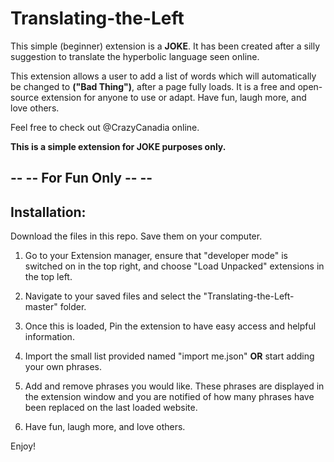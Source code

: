 # Translating-the-Left

This simple (beginner) extension is a **JOKE**.
It has been created after a silly suggestion to translate the hyperbolic language seen online.

This extension allows a user to add a list of words which will automatically be changed to **("Bad Thing")**, after a page fully loads. 
It is a free and open-source extension for anyone to use or adapt. 
Have fun, laugh more, and love others.

Feel free to check out @CrazyCanadia online.

**This is a simple extension for JOKE purposes only.**

##  -- -- For Fun Only -- --

## Installation:

Download the files in this repo. Save them on your computer. 

1. Go to your Extension manager, ensure that "developer mode" is switched on in the top right, and choose "Load Unpacked" extensions in the top left.

2. Navigate to your saved files and select the "Translating-the-Left-master" folder.

3. Once this is loaded, Pin the extension to have easy access and helpful information.

4. Import the small list provided named "import me.json" **OR** start adding your own phrases.

5. Add and remove phrases you would like. These phrases are displayed in the extension window and you are notified of how many phrases have been replaced on the last loaded website.

6. Have fun, laugh more, and love others.

Enjoy!
